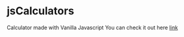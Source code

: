 # jsCalculators
Calculator made with Vanilla Javascript
You can check it out here [link](https://hernan-mele.github.io/jsCalculators/)

